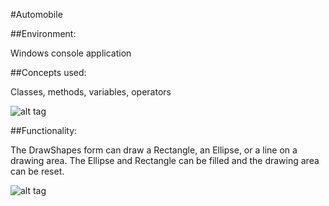 #Automobile

##Environment:

Windows console application

##Concepts used:

Classes, methods, variables, operators

![alt tag](https://raw.github.com/andrewjhinger/Automobile/master/automobileclass.JPG)

##Functionality:

The DrawShapes form can draw a Rectangle, an Ellipse, or a line on a drawing area. The Ellipse and Rectangle can be filled and the drawing area can be reset. 

![alt tag](https://raw.github.com/andrewjhinger/Automobile/master/automobileconsole.JPG)

